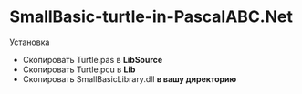 # SmallBasic-turtle-in-PascalABC.Net
Установка
* Скопировать Turtle.pas в **LibSource**
* Скопировать Turtle.pcu в **Lib**
* Скопировать SmallBasicLibrary.dll **в вашу директорию**
